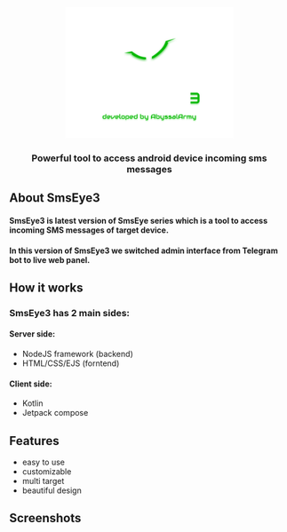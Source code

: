 <p align="center">
  <img src="/Images/banner.png" width="60%" />
</p>
<h3 align="center">Powerful tool to access android device incoming sms messages</h3>

## About SmsEye3
#### SmsEye3 is latest version of SmsEye series which is a tool to access incoming SMS messages of target device.
#### In this version of SmsEye3 we switched admin interface from Telegram bot to live web panel.

## How it works
### SmsEye3 has 2 main sides:
#### Server side:
- NodeJS framework (backend)
- HTML/CSS/EJS (forntend)
#### Client side:
- Kotlin
- Jetpack compose

## Features
- easy to use
- customizable
- multi target
- beautiful design


## Screenshots

